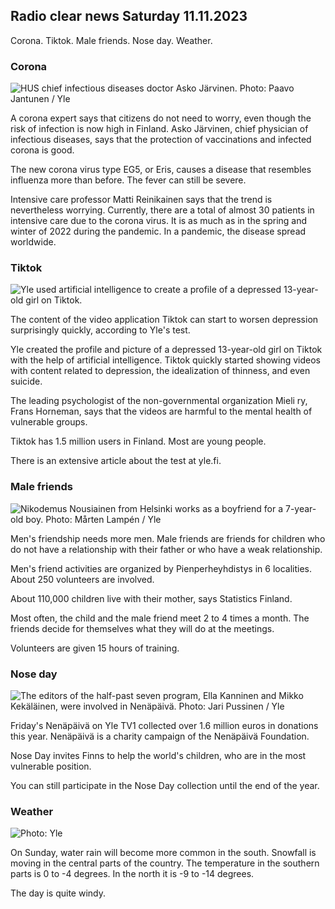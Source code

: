 ## Radio clear news Saturday 11.11.2023

Corona. Tiktok. Male friends. Nose day. Weather.

### Corona

![HUS chief infectious diseases doctor Asko Järvinen. Photo: Paavo Jantunen / Yle](https://images.cdn.yle.fi/image/upload/c_crop,h_3027,w_5382,x_0,y_311/ar_1.7777777777777777,c_fill,g_faces,h_675,w_1200/dpr_1.0/q_auto:eco/f_auto/fl_lossy/v1699692578/39-1199235654f3bb0eba14)

A corona expert says that citizens do not need to worry, even though the risk of infection is now high in Finland. Asko Järvinen, chief physician of infectious diseases, says that the protection of vaccinations and infected corona is good.

The new corona virus type EG5, or Eris, causes a disease that resembles influenza more than before. The fever can still be severe.

Intensive care professor Matti Reinikainen says that the trend is nevertheless worrying. Currently, there are a total of almost 30 patients in intensive care due to the corona virus. It is as much as in the spring and winter of 2022 during the pandemic. In a pandemic, the disease spread worldwide.

### Tiktok

![Yle used artificial intelligence to create a profile of a depressed 13-year-old girl on Tiktok. ](https://images.cdn.yle.fi/image/upload/c_crop,h_2955,w_5255,x_371,y_789/ar_1.7777777777777777,c_fill,g_faces,h_675,w_1200/dpr_1.0/q_auto:eco/f_auto/fl_lossy/v1697625813/39-1187987652fb3e8a7ce7)

The content of the video application Tiktok can start to worsen depression surprisingly quickly, according to Yle's test.

Yle created the profile and picture of a depressed 13-year-old girl on Tiktok with the help of artificial intelligence. Tiktok quickly started showing videos with content related to depression, the idealization of thinness, and even suicide.

The leading psychologist of the non-governmental organization Mieli ry, Frans Horneman, says that the videos are harmful to the mental health of vulnerable groups.

Tiktok has 1.5 million users in Finland. Most are young people.

There is an extensive article about the test at yle.fi.

### Male friends

![Nikodemus Nousiainen from Helsinki works as a boyfriend for a 7-year-old boy. Photo: Mårten Lampén / Yle](https://images.cdn.yle.fi/image/upload/c_crop,h_2250,w_4000,x_0,y_150/ar_1.7777777777777777,c_fill,g_faces,h_675,w_1200/dpr_1.0/q_auto:eco/f_auto/fl_lossy/v1699361417/39-1197061654a30293868a)

Men's friendship needs more men. Male friends are friends for children who do not have a relationship with their father or who have a weak relationship.

Men's friend activities are organized by Pienperheyhdistys in 6 localities. About 250 volunteers are involved.

About 110,000 children live with their mother, says Statistics Finland.

Most often, the child and the male friend meet 2 to 4 times a month. The friends decide for themselves what they will do at the meetings.

Volunteers are given 15 hours of training.

### Nose day

![The editors of the half-past seven program, Ella Kanninen and Mikko Kekäläinen, were involved in Nenäpäivä. Photo: Jari Pussinen / Yle](https://images.cdn.yle.fi/image/upload/c_crop,h_3125,w_5557,x_0,y_126/ar_1.7777777777777777,c_fill,g_faces,h_675,w_1200/dpr_1.0/q_auto:eco/f_auto/fl_lossy/v1699531130/39-1198130654cc7a81d6f6)

Friday's Nenäpäivä on Yle TV1 collected over 1.6 million euros in donations this year. Nenäpäivä is a charity campaign of the Nenäpäivä Foundation.

Nose Day invites Finns to help the world's children, who are in the most vulnerable position.

You can still participate in the Nose Day collection until the end of the year.

### Weather

![ Photo: Yle](https://images.cdn.yle.fi/image/upload/c_crop,h_1080,w_1919,x_0,y_0/ar_1.7777777777777777,c_fill,g_faces,h_675,w_1200/dpr_1.0/q_auto:eco/f_auto/fl_lossy/v1699717391/39-1199335654fa0f0a84d5)

On Sunday, water rain will become more common in the south. Snowfall is moving in the central parts of the country. The temperature in the southern parts is 0 to -4 degrees. In the north it is -9 to -14 degrees.

The day is quite windy.